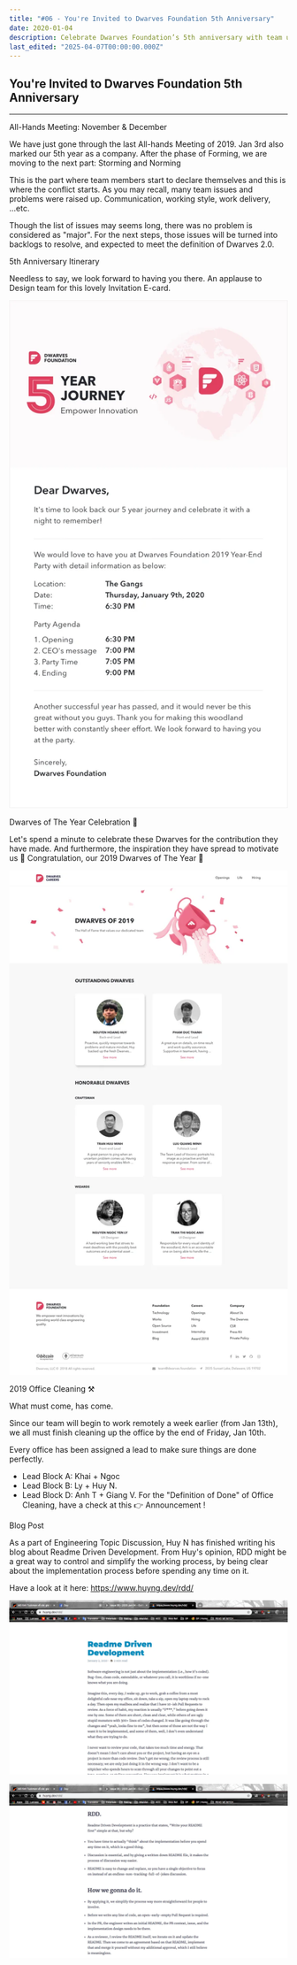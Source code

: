 ```yaml
---
title: "#06 - You're Invited to Dwarves Foundation 5th Anniversary"
date: 2020-01-04
description: Celebrate Dwarves Foundation’s 5th anniversary with team updates, office cleaning plans, and a blog on Readme Driven Development to improve work processes.
last_edited: "2025-04-07T00:00:00.000Z"
---
```


## You're Invited to Dwarves Foundation 5th Anniversary

---

All-Hands Meeting: November & December

We have just gone through the last All-hands Meeting of 2019. Jan 3rd also marked our 5th year as a company. After the phase of Forming, we are moving to the next part: Storming and Norming

This is the part where team members start to declare themselves and this is where the conflict starts. As you may recall, many team issues and problems were raised up. Communication, working style, work delivery, ...etc.

Though the list of issues may seems long, there was no problem is considered as "major". For the next steps, those issues will be turned into backlogs to resolve, and expected to meet the definition of Dwarves 2.0.

5th Anniversary Itinerary

Needless to say, we look forward to having you there. An applause to Design team for this lovely Invitation E-card.

![](assets/notion-image-1744007179017-w4jcb.webp)

Dwarves of The Year Celebration 💖

Let's spend a minute to celebrate these Dwarves for the contribution they have made. And furthermore, the inspiration they have spread to motivate us 🙌 Congratulation, our 2019 Dwarves of The Year 🎉

![](assets/notion-image-1744007179181-toza0.webp)

2019 Office Cleaning ⚒

What must come, has come.

Since our team will begin to work remotely a week earlier (from Jan 13th), we all must finish cleaning up the office by the end of Friday, Jan 10th.

Every office has been assigned a lead to make sure things are done perfectly.

- Lead Block A: Khai + Ngoc
- Lead Block B: Ly + Huy N.
- Lead Block D: Anh T + Giang V.
  For the "Definition of Done" of Office Cleaning, have a check at this 👉 Announcement !

Blog Post

As a part of Engineering Topic Discussion, Huy N has finished writing his blog about Readme Driven Development. From Huy's opinion, RDD might be a great way to control and simplify the working process, by being clear about the implementation process before spending any time on it.

Have a look at it here: <https://www.huyng.dev/rdd/>

![](assets/notion-image-1744007179366-db7gc.webp)

![](assets/notion-image-1744007179540-y70ba.webp)
